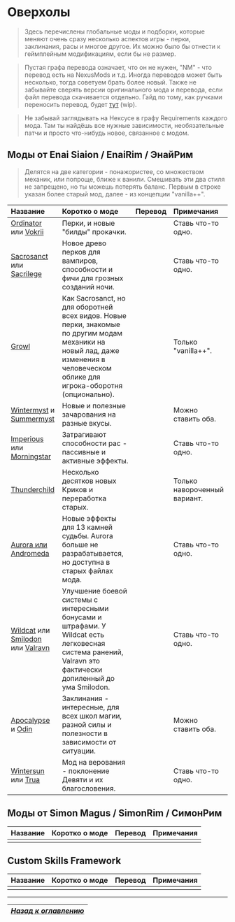 # Оверхолы

> Здесь перечислены глобальные моды и подборки, которые меняют очень сразу несколько аспектов игры - перки, заклинания, расы и многое другое. Их можно было бы отнести к геймплейным модификациям, если бы не размер.

> Пустая графа перевода означает, что он не нужен, "NM" - что перевод есть на NexusMods и т.д. Иногда переводов может быть несколько, тогда советуем брать более новый. Также не забывайте сверять версии оригинального мода и перевода, если файл перевода скачивается отдельно. Гайд по тому, как ручками переносить перевод, будет [тут](https://youtu.be/dQw4w9WgXcQ) (wip).

> Не забывай заглядывать на Нексусе в графу Requirements каждого мода. Там ты найдёшь все нужные зависимости, необязательные патчи и просто что-нибудь новое, связанное с модом.

## Моды от Enai Siaion / EnaiRim / ЭнайРим

> Делятся на две категории - понажористее, со множеством механик, или попроще, ближе к ванили. Смешивать эти два стиля не запрещено, но ты можешь потерять баланс. Первым в строке указан более старый мод, далее - из концепции "vanilla++".

| Название | Коротко о моде | Перевод | Примечания |
| :------- | :------------- | :------ | :--------- |
| [Ordinator](https://www.nexusmods.com/skyrimspecialedition/mods/1137) или [Vokrii](https://www.nexusmods.com/skyrimspecialedition/mods/26176) | Перки, и новые "билды" прокачки. | | Ставь что-то одно. |
| [Sacrosanct](https://www.nexusmods.com/skyrimspecialedition/mods/3928) или [Sacrilege](https://www.nexusmods.com/skyrimspecialedition/mods/42408) | Новое древо перков для вампиров, способности и фичи для грозных созданий ночи. | | Ставь что-то одно. |
| [Growl](https://www.nexusmods.com/skyrimspecialedition/mods/31245) | Как Sacrosanct, но для оборотней всех видов. Новые перки, знакомые по другим модам механики на новый лад, даже изменения в человеческом облике для игрока-оборотня (опционально). | | Только "vanilla++". |
| [Wintermyst](https://www.nexusmods.com/skyrimspecialedition/mods/18603) и [Summermyst](https://www.nexusmods.com/skyrimspecialedition/mods/6285) | Новые и полезные зачарования на разные вкусы. | | Можно ставить оба. |
| [Imperious](https://www.nexusmods.com/skyrimspecialedition/mods/1315) или [Morningstar](https://www.nexusmods.com/skyrimspecialedition/mods/22298) | Затрагивают способности рас - пассивные и активные эффекты. | | Ставь что-то одно. |
| [Thunderchild](https://www.nexusmods.com/skyrimspecialedition/mods/1460) | Несколько десятков новых Криков и переработка старых. | | Только навороченный вариант. |
| [Aurora или Andromeda](https://www.nexusmods.com/skyrimspecialedition/mods/14910) | Новые эффекты для 13 камней судьбы. Aurora больше не разрабатывается, но доступна в старых файлах мода. | | Ставь что-то одно. |
| [Wildcat](https://www.nexusmods.com/skyrimspecialedition/mods/1368) или [Smilodon](https://www.nexusmods.com/skyrimspecialedition/mods/2824) или [Valravn](https://www.nexusmods.com/skyrimspecialedition/mods/53869) | Улучшение боевой системы с интересными бонусами и штрафами. У Wildcat есть легковесная система ранений, Valravn это фактически допиленный до ума Smilodon. | | Ставь что-то одно. |
| [Apocalypse](https://www.nexusmods.com/skyrimspecialedition/mods/1090) и [Odin](https://www.nexusmods.com/skyrimspecialedition/mods/46000) | Заклинания - интересные, для всех школ магии, разной силы и полезности в зависимости от ситуации. | | Можно ставить оба. |
| [Wintersun](https://www.nexusmods.com/skyrimspecialedition/mods/22506) или [Trua](https://www.nexusmods.com/skyrimspecialedition/mods/32549) | Мод на верования - поклонение Девяти и их благословения. | | Ставь что-то одно. |

## Моды от Simon Magus / SimonRim / СимонРим

| Название | Коротко о моде | Перевод | Примечания |
| :------- | :------------- | :------ | :--------- |
| | | | |

## Custom Skills Framework

| Название | Коротко о моде | Перевод | Примечания |
| :------- | :------------- | :------ | :--------- |
| | | | |

------

|[*Назад к оглавлению*](../01_Оглавление.md)|
|:---:|
